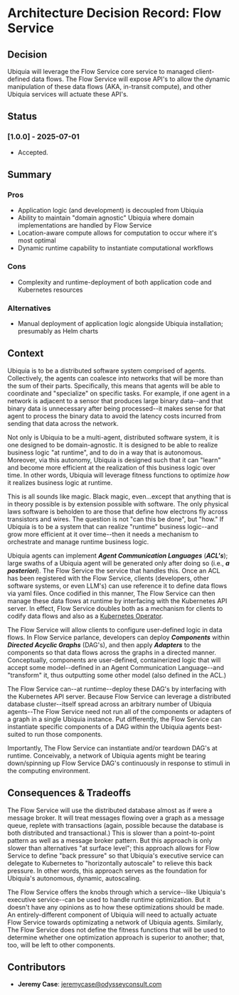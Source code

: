 # Architecture Decision Record: Flow Service

## Decision
Ubiquia will leverage the Flow Service core service to managed client-defined data flows. The Flow Service will expose API's to allow the dynamic manipulation of these data flows (AKA, in-transit compute), and other Ubiquia services will actuate these API's.

## Status 

### [1.0.0] - 2025-07-01
- Accepted.

## Summary 

### Pros
- Application logic (and development) is decoupled from Ubiquia
- Ability to maintain "domain agnostic" Ubiquia where domain implementations are handled by Flow Service
- Location-aware compute allows for computation to occur where it's most optimal
- Dynamic runtime capability to instantiate computational workflows

### Cons
- Complexity and runtime-deployment of both application code and Kubernetes resources

### Alternatives
- Manual deployment of application logic alongside Ubiquia installation; presumably as Helm charts

## Context
Ubiquia is to be a distributed software system comprised of agents. Collectively, the agents can coalesce into networks that will be more than the sum of their parts. Specifically, this means that agents will be able to coordinate and "specialize" on specific tasks. For example, if one agent in a network is adjacent to a sensor that produces large binary data--and that binary data is unnecessary after being processed--it makes sense for that agent to process the binary data to avoid the latency costs incurred from sending that data across the network.

Not only is Ubiquia to be a multi-agent, distributed software system, it is one designed to be domain-agnostic. It is designed to be able to realize business logic "at runtime", and to do in a way that is autonomous. Moreover, via this autonomy, Ubiquia is designed such that it can "learn" and become more efficient at the realization of this business logic over time. In other words, Ubiquia will leverage fitness functions to optimize _how_ it realizes business logic at runtime.

This is all sounds like magic. Black magic, even...except that anything that is in theory possible is by extension possible with software. The only physical laws software is beholden to are those that define how electrons fly across transistors and wires. The question is not "can this be done", but "how." If Ubiquia is to be a system that can realize "runtime" business logic--and grow more efficient at it over time--then it needs a mechanism to orchestrate and manage runtime business logic.

Ubiquia agents can implement ***Agent Communication Languages*** (***ACL's***); large swaths of a Ubiquia agent will be generated only after doing so (i.e., ***a posteriori***). The Flow Service the service that handles this. Once an ACL has been registered with the Flow Service, clients (developers, other software systems, or even LLM's) can use reference it to define data flows via yaml files. Once codified in this manner, The Flow Service can then manage these data flows at runtime by interfacing with the Kubernetes API server. In effect, Flow Service doubles both as a mechanism for clients to codify data flows and also as a [Kubernetes Operator](https://kubernetes.io/docs/concepts/extend-kubernetes/operator/).  

The Flow Service will allow clients to configure user-defined logic in data flows. In Flow Service parlance, developers can deploy ***Components*** within ***Directed Acyclic Graphs*** (DAG's), and then apply ***Adapters*** to the components so that data flows across the graphs in a directed manner. Conceptually, components are user-defined, containerized logic that will accept some model--defined in an Agent Communication Language--and "transform" it, thus outputting some other model (also defined in the ACL.) 

The Flow Service can--at runtime--deploy these DAG's by interfacing with the Kubernetes API server. Because Flow Service can leverage a distributed database cluster--itself spread across an arbitrary number of Ubiquia agents--The Flow Service need not run all of the components or adapters of a graph in a single Ubiquia instance. Put differently, the Flow Service can instantiate specific components of a DAG within the Ubiquia agents best-suited to run those components. 

Importantly, The Flow Service can instantiate and/or teardown DAG's at runtime. Conceivably, a network of Ubiquia agents might be tearing down/spinning up Flow Service DAG's continuously in response to stimuli in the computing environment.

## Consequences & Tradeoffs
The Flow Service will use the distributed database almost as if were a message broker. It will treat messages flowing over a graph as a message queue, replete with transactions (again, possible because the database is both distributed and transactional.) This is slower than a point-to-point pattern as well as a message broker pattern. But this approach is only slower than alternatives "at surface level"; this approach allows for Flow Service to define "back pressure" so that Ubiquia's executive service can delegate to Kubernetes to "horizontally autoscale" to relieve this back pressure. In other words, this approach serves as the foundation for Ubiquia's autonomous, dynamic, autoscaling. 

The Flow Service offers the knobs through which a service--like Ubiquia's executive service--can be used to handle runtime optimization. But it doesn't have any opinions as to how these optimizations should be made. An entirely-different component of Ubiquia will need to actually actuate Flow Service towards optimizating a network of Ubiquia agents. Similarly, The Flow Service does not define the fitness functions that will be used to determine whether one optimization approach is superior to another; that, too, will be left to other components.

## Contributors
- **Jeremy Case**: jeremycase@odysseyconsult.com